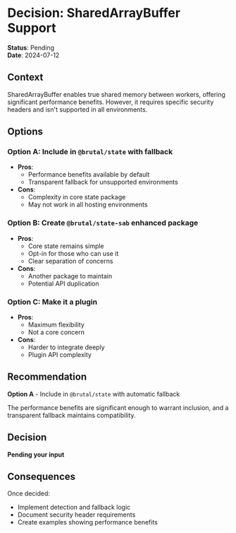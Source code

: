 # Decision: SharedArrayBuffer Support

**Status**: Pending  
**Date**: 2024-07-12

## Context

SharedArrayBuffer enables true shared memory between workers, offering significant performance benefits. However, it requires specific security headers and isn't supported in all environments.

## Options

### Option A: Include in `@brutal/state` with fallback
- **Pros**: 
  - Performance benefits available by default
  - Transparent fallback for unsupported environments
- **Cons**: 
  - Complexity in core state package
  - May not work in all hosting environments

### Option B: Create `@brutal/state-sab` enhanced package
- **Pros**: 
  - Core state remains simple
  - Opt-in for those who can use it
  - Clear separation of concerns
- **Cons**: 
  - Another package to maintain
  - Potential API duplication

### Option C: Make it a plugin
- **Pros**: 
  - Maximum flexibility
  - Not a core concern
- **Cons**: 
  - Harder to integrate deeply
  - Plugin API complexity

## Recommendation

**Option A** - Include in `@brutal/state` with automatic fallback

The performance benefits are significant enough to warrant inclusion, and a transparent fallback maintains compatibility.

## Decision

**Pending your input**

## Consequences

Once decided:
- Implement detection and fallback logic
- Document security header requirements
- Create examples showing performance benefits